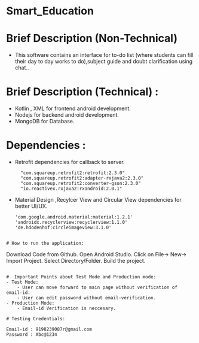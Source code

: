 # Smart_Education

# Brief Description (Non-Technical) 
- This software contains an interface for to-do list (where students can fill their day to day works to do),subject guide and doubt clarification using chat..

# Brief Description (Technical) : 
- Kotlin , XML for frontend android development.
- Nodejs for backend android development.
- MongoDB for Database.


# Dependencies : 
- Retrofit dependencies for callback to server.
  ```
  	"com.squareup.retrofit2:retrofit:2.3.0"
  	"com.squareup.retrofit2:adapter-rxjava2:2.3.0"
  	"com.squareup.retrofit2:converter-gson:2.3.0"
  	"io.reactivex.rxjava2:rxandroid:2.0.1"
   ```
- Material Design ,Recylcer View and Circular View dependencies for better UI/UX.
  ```
  'com.google.android.material:material:1.2.1'
  'androidx.recyclerview:recyclerview:1.1.0'
  'de.hdodenhof:circleimageview:3.1.0'
  
 ```

# How to run the application:
```
 Download Code from Github.
 Open Android Studio.
 Click on File-> New-> Import Project.
 Select Directory/Folder.
 Build the project.
```
 
#  Important Points about Test Mode and Production mode:
- Test Mode:
	- User can move forward to main page without verification of email-id.
	- User can edit password without email-verification.
- Production Mode:
	- Email-id Verification is neccesary.

# Testing Credentials:
  ```
    Email-id : 9198239087r@gmail.com
    Password : Abc@1234
```

